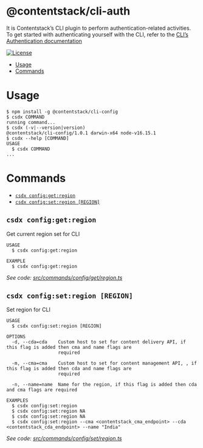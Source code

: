 @contentstack/cli-auth
===

It is Contentstack’s CLI plugin to perform authentication-related activities. To get started with authenticating yourself with the CLI, refer to the [CLI’s Authentication documentation](https://www.contentstack.com/docs/developers/cli/authentication)

[![License](https://img.shields.io/npm/l/@contentstack/cli)](https://github.com/contentstack/cli/blob/main/LICENSE)

<!-- toc -->
* [Usage](#usage)
* [Commands](#commands)
<!-- tocstop -->
# Usage
<!-- usage -->
```sh-session
$ npm install -g @contentstack/cli-config
$ csdx COMMAND
running command...
$ csdx (-v|--version|version)
@contentstack/cli-config/1.0.1 darwin-x64 node-v16.15.1
$ csdx --help [COMMAND]
USAGE
  $ csdx COMMAND
...
```
<!-- usagestop -->
# Commands
<!-- commands -->
* [`csdx config:get:region`](#csdx-configgetregion)
* [`csdx config:set:region [REGION]`](#csdx-configsetregion-region)

## `csdx config:get:region`

Get current region set for CLI

```
USAGE
  $ csdx config:get:region

EXAMPLE
  $ csdx config:get:region
```

_See code: [src/commands/config/get/region.ts](https://github.com/contentstack/cli/blob/v1.0.1/src/commands/config/get/region.ts)_

## `csdx config:set:region [REGION]`

Set region for CLI

```
USAGE
  $ csdx config:set:region [REGION]

OPTIONS
  -d, --cda=cda    Custom host to set for content delivery API, if this flag is added then cma and name flags are
                   required

  -m, --cma=cma    Custom host to set for content management API, , if this flag is added then cda and name flags are
                   required

  -n, --name=name  Name for the region, if this flag is added then cda and cma flags are required

EXAMPLES
  $ csdx config:set:region
  $ csdx config:set:region NA
  $ csdx config:set:region NA
  $ csdx config:set:region --cma <contentstack_cma_endpoint> --cda <contentstack_cda_endpoint> --name "India"
```

_See code: [src/commands/config/set/region.ts](https://github.com/contentstack/cli/blob/v1.0.1/src/commands/config/set/region.ts)_
<!-- commandsstop -->
